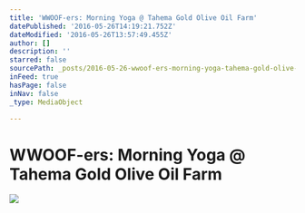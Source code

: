 ```yaml
---
title: 'WWOOF-ers: Morning Yoga @ Tahema Gold Olive Oil Farm'
datePublished: '2016-05-26T14:19:21.752Z'
dateModified: '2016-05-26T13:57:49.455Z'
author: []
description: ''
starred: false
sourcePath: _posts/2016-05-26-wwoof-ers-morning-yoga-tahema-gold-olive-oil-farm.md
inFeed: true
hasPage: false
inNav: false
_type: MediaObject

---
```

# WWOOF-ers: Morning Yoga @ Tahema Gold Olive Oil Farm
![](https://the-grid-user-content.s3-us-west-2.amazonaws.com/e7821189-7dcd-47ff-a637-1e5940977bdc.jpg)